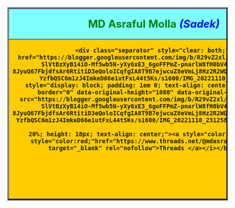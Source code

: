 
<html> 
  <body>
    <table border="3"align="center">
      <tr bgcolor="80ffff"><th colspan="6">
         <p align="center"><b><font size="5.5"><a style="color:green;">MD</a><a style="color:green;"> Asraful Molla</a><i><a style="color:blue;"> (Sadek)</a></i></font></b></p></tr>
       <tr bgcolor="ffcc00">


 <th colspan="6">
    
    
    
   
      <div class="separator" style="clear: both;"><a href="https://blogger.googleusercontent.com/img/b/R29vZ2xl/AVvXsEiWBzB-CZC7-SlVtBzXyB14iO-Mf5wb5N-yXy6xE3_6goFFPmZ-pnarlW8fH0bV4RDpaV4z_kb-8JyuQ67FbjdfsAr6RtitiD3eQoloICqfgIA8T9B7ejwcuZ8eVmLj8Hz2R2WQZ8XTrp1eLY14pV_eMw-YzfbQSC6m1zJ4ImkeD66e1utFxL44t5Ks/s1600/IMG_20221110_231258.jpg" style="display: block; padding: 1em 0; text-align: center; "><img alt="" border="0" data-original-height="1080" data-original-width="1080" src="https://blogger.googleusercontent.com/img/b/R29vZ2xl/AVvXsEiWBzB-CZC7-SlVtBzXyB14iO-Mf5wb5N-yXy6xE3_6goFFPmZ-pnarlW8fH0bV4RDpaV4z_kb-8JyuQ67FbjdfsAr6RtitiD3eQoloICqfgIA8T9B7ejwcuZ8eVmLj8Hz2R2WQZ8XTrp1eLY14pV_eMw-YzfbQSC6m1zJ4ImkeD66e1utFxL44t5Ks/s1600/IMG_20221110_231258.jpg"/></a></div> 

        20%; height: 18px; text-align: center;"><a style="color:#9400D3;"><b><i><a style="color:red;"href="https://www.threads.net/@mdasrafulmollasadek" target="_blank" rel="nofollow">Threads </a></i></b></a><br>
  <meta name="viewport" content="width=device-width, initial-scale=1">
<link rel="stylesheet" href="https://cdnjs.cloudflare.com/ajax/libs/font-awesome/4.7.0/css/font-awesome.min.css">
<style>
  .fa {
  padding: 10px;
  font-size: 30px;
  width: 25px;
  text-align: center;
  text-decoration: none;
  margin: 5px 2px;
  border-radius: 50%;
}

.fa:hover {
    opacity: 0.7;
}

.fa-facebook {
background: green;
  color: white;
}

</style> 
</style>
  
  <body>

<!-- Add font awesome icons -->
<a href="https://m.facebook.com/profile.php/?id=100016306591020" class="fa fa-facebook"></a>
  </body>
  
  
  
  <br></td>
      
<td bgcolor="#4dffa6" style="width: 20%; height: 18px; text-align: center;"><a style="color:#9400D3;"><b><i><a style="color:red;"href="https://www.instagram.com/mdasrafulmollasadek" target="_blank" rel="nofollow">Instagram</a></i></b></a><br><div class="a2a_kit a2a_kit_size_50 a2a_default_style a2a_follow">
<a class="a2a_button_instagram" data-a2a-follow="mdasrafulmollasadek"></a></div>
<script async src="https://static.addtoany.com/menu/page.js"></script>
          </td>
          
<td bgcolor="yellow" style="width: 20%; height: 18px; text-align: center;"><a style="color:#4dffa6;"><b><i><a style="color:red;"style="color:red;"href="https://twitter.com/mdasrafulmollaS?t=gAR4iTZWig37DUDo1Ujymg&amp;s=09" target="_blank" rel="nofollow">Twitter</a></i></b></a><br><div class="a2a_kit a2a_kit_size_50 a2a_default_style a2a_follow">
  <a class="a2a_button_x" data-a2a-follow="mdasrafulmollaS"></a></div>
<script async src="https://static.addtoany.com/menu/page.js"></script>  
        </td> 
        <td bgcolor="00FFFFF" style="width: 20%; height: 18px; text-align: center;"><a style="color:#9400D3;"><b><i>
    <a style="color:red;"href="https://www.linkedin.com/in/md-asraful-molla-sadek" target="_blank" rel="nofollow">Linkedin</a>
    
   </i></b></a><br>
    
    <div class="a2a_kit a2a_kit_size_50 a2a_default_style a2a_follow">
<a class="a2a_button_linkedin" data-a2a-follow="md-asraful-molla-sadek"></a>
</div>
<script async src="https://static.addtoany.com/menu/page.js"></script>
   


</td>
        </tr>
             </table>
    </body>

</html>
